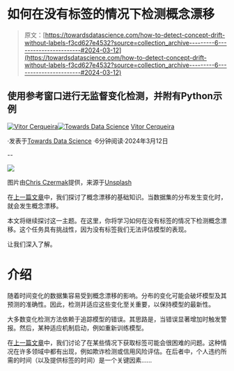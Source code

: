 # 如何在没有标签的情况下检测概念漂移

> 原文：[https://towardsdatascience.com/how-to-detect-concept-drift-without-labels-f3cd627e4532?source=collection_archive---------6-----------------------#2024-03-12](https://towardsdatascience.com/how-to-detect-concept-drift-without-labels-f3cd627e4532?source=collection_archive---------6-----------------------#2024-03-12)

## 使用参考窗口进行无监督变化检测，并附有Python示例

[](https://vcerq.medium.com/?source=post_page---byline--f3cd627e4532--------------------------------)[![Vitor Cerqueira](../Images/9e52f462c6bc20453d3ea273eb52114b.png)](https://vcerq.medium.com/?source=post_page---byline--f3cd627e4532--------------------------------)[](https://towardsdatascience.com/?source=post_page---byline--f3cd627e4532--------------------------------)[![Towards Data Science](../Images/a6ff2676ffcc0c7aad8aaf1d79379785.png)](https://towardsdatascience.com/?source=post_page---byline--f3cd627e4532--------------------------------) [Vitor Cerqueira](https://vcerq.medium.com/?source=post_page---byline--f3cd627e4532--------------------------------)

·发表于[Towards Data Science](https://towardsdatascience.com/?source=post_page---byline--f3cd627e4532--------------------------------) ·6分钟阅读·2024年3月12日

--

![](../Images/378e03f383f18e6b0a55f0f9733ec2c4.png)

图片由[Chris Czermak](https://unsplash.com/@chris_czermak?utm_source=medium&utm_medium=referral)提供，来源于[Unsplash](https://unsplash.com/?utm_source=medium&utm_medium=referral)

在[上一篇文章](https://medium.com/towards-data-science/understanding-concept-drift-a-simple-guide-b2cf4e09deae)中，我们探讨了概念漂移的基础知识。当数据集的分布发生变化时，就会发生概念漂移。

本文将继续探讨这一主题。在这里，你将学习如何在没有标签的情况下检测概念漂移。这个任务具有挑战性，因为没有标签我们无法评估模型的表现。

让我们深入了解。

# 介绍

随着时间变化的数据集容易受到概念漂移的影响。分布的变化可能会破坏模型及其预测的准确性。因此，检测并适应这些变化至关重要，以保持模型的最新性。

大多数变化检测方法依赖于追踪模型的错误。其思路是，当错误显著增加时触发警报。然后，某种适应机制启动，例如重新训练模型。

在[上一篇文章](https://medium.com/towards-data-science/understanding-concept-drift-a-simple-guide-b2cf4e09deae)中，我们讨论了在某些情况下获取标签可能会很困难的问题。这种情况在许多领域中都有出现，例如欺诈检测或信用风险评估。在后者中，个人违约所需的时间（以及提供标签的时间）是一个关键因素……
